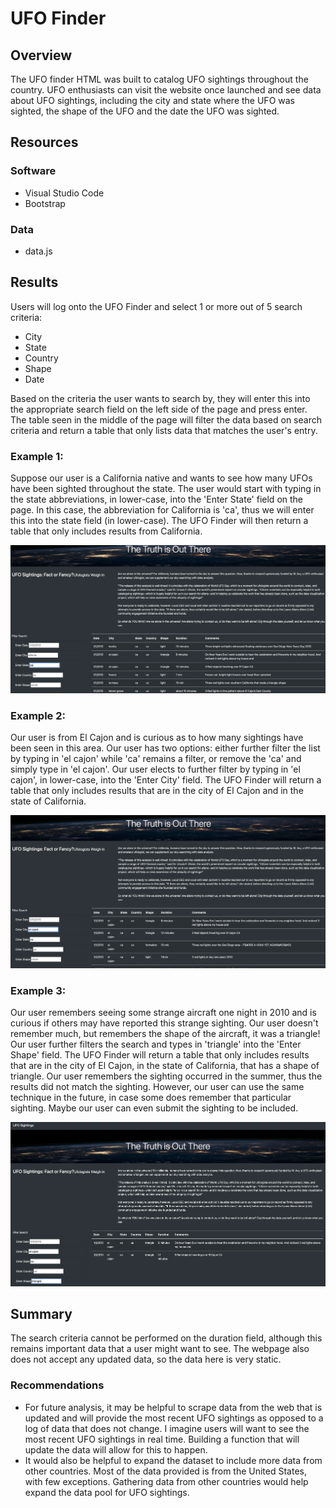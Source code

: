 # UFO Finder

## Overview

The UFO finder HTML was built to catalog UFO sightings throughout the country.  UFO enthusiasts can visit the website once launched and see data about UFO sightings, including the city and state where the UFO was sighted, the shape of the UFO and the date the UFO was sighted.  

## Resources

### Software
- Visual Studio Code
- Bootstrap

### Data
- data.js


## Results
Users will log onto the UFO Finder and select 1 or more out of 5 search criteria:
- City
- State
- Country
- Shape
- Date

Based on the criteria the user wants to search by, they will enter this into the appropriate search field on the left side of the page and press enter.  The table seen in the middle of the page will filter the data based on search criteria and return a table that only lists data that matches the user's entry.


### Example 1:

Suppose our user is a California native and wants to see how many UFOs have been sighted throughout the state.  The user would start with typing in the state abbreviations, in lower-case, into the 'Enter State' field on the page.  In this case, the abbreviation for California is 'ca', thus we will enter this into the state field (in lower-case).  The UFO Finder will then return a table that only includes results from California.

![ufodata](Images/ufofinderca.png)

### Example 2:
Our user is from El Cajon and is curious as to how many sightings have been seen in this area.  Our user has two options:  either further filter the list by typing in 'el cajon' while 'ca' remains a filter, or remove the 'ca' and simply type in 'el cajon'.  Our user elects to further filter by typing in 'el cajon', in lower-case,  into the 'Enter City' field.  The UFO Finder will return a table that only includes results that are in the city of El Cajon and in the state of California.

![ufodata](Images/ufofinderelcajon.png)

### Example 3:
Our user remembers seeing some strange aircraft one night in 2010 and is curious if others may have reported this strange sighting.  Our user doesn't remember much, but remembers the shape of the aircraft, it was a triangle!  Our user further filters the search and types in 'triangle' into the 'Enter Shape' field. The UFO Finder will return a table that only includes results that are in the city of El Cajon, in the state of California, that has a shape of triangle.  Our user remembers the sighting occurred in the summer, thus the results did not match the sighting.  However, our user can use the same technique in the future, in case some does remember that particular sighting.  Maybe our user can even submit the sighting to be included.

![ufodata](Images/ufofindertriangle.png)



## Summary

The search criteria cannot be performed on the duration field, although this remains important data that a user might want to see.  The webpage also does not accept any updated data, so the data here is very static.

 ### Recommendations
 
 - For future analysis, it may be helpful to scrape data from the web that is updated and will provide the most recent UFO sightings as opposed to a log of data that does not change.  I imagine users will want to see the most recent UFO sightings in real time.  Building a function that will update the data will allow for this to happen.
 - It would also be helpful to expand the dataset to include more data from other countries.  Most of the data provided is from the United States, with few exceptions.  Gathering data from other countries would help expand the data pool for UFO sightings.  


